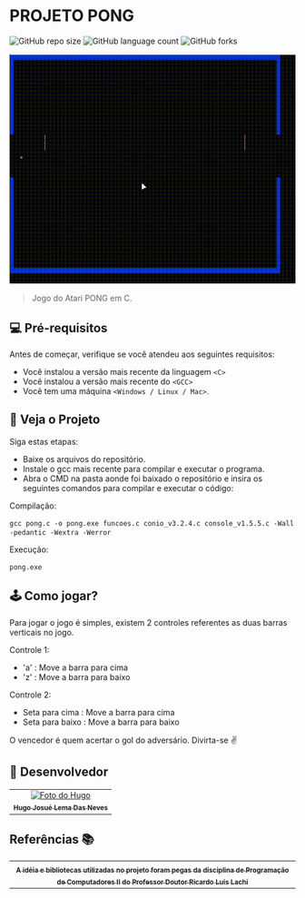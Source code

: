 # PROJETO PONG

![GitHub repo size](https://img.shields.io/github/repo-size/iuricode/README-template?style=for-the-badge)
![GitHub language count](https://img.shields.io/github/languages/count/iuricode/README-template?style=for-the-badge)
![GitHub forks](https://img.shields.io/github/forks/iuricode/README-template?style=for-the-badge)

<img src="/video-programa/pong.gif" alt="Programa Rodando">

> Jogo do Atari PONG em C.

## 💻 Pré-requisitos

Antes de começar, verifique se você atendeu aos seguintes requisitos:

- Você instalou a versão mais recente da linguagem `<C>`
- Você instalou a versão mais recente do `<GCC>`
- Você tem uma máquina `<Windows / Linux / Mac>`.

## 🚀 Veja o Projeto

Siga estas etapas:

- Baixe os arquivos do repositório.
- Instale o gcc mais recente para compilar e executar o programa.
- Abra o CMD na pasta aonde foi baixado o repositório e insira os seguintes comandos para compilar e executar o código:

Compilação:

``` 
gcc pong.c -o pong.exe funcoes.c conio_v3.2.4.c console_v1.5.5.c -Wall -pedantic -Wextra -Werror

```

Execução:

```
pong.exe
```

## 🕹️ Como jogar?

Para jogar o jogo é simples, existem 2 controles referentes as duas barras verticais no jogo.

Controle 1:
- 'a' : Move a barra para cima
- 'z' : Move a barra para baixo

Controle 2:
- Seta para cima : Move a barra para cima
- Seta para baixo : Move a barra para baixo  

O vencedor é quem acertar o gol do adversário. Divirta-se ✌️

## 🤝 Desenvolvedor
<table>
    <td align="center">
      <a href="https://github.com/MusgoNato" title="Perfil Github">
        <img src="https://avatars.githubusercontent.com/u/131496781?v=4" width="100px;" alt="Foto do Hugo"/><br>
        <sub>
          <b>Hugo Josué Lema Das Neves</b>
        </sub>
      </a>
    </td>
  </tr>
</table>

## Referências 📚
<table>
    <td align="center">
      <a href="https://www.comp.uems.br/~ricardo/PCII/" title="Link do Projeto">
        <sub>
          <b>A idéia e bibliotecas utilizadas no projeto foram pegas da disciplina de Programação de Computadores II do Professor Doutor Ricardo Luis Lachi</b>
        </sub>
      </a>
    </td>
  </tr>
</table>